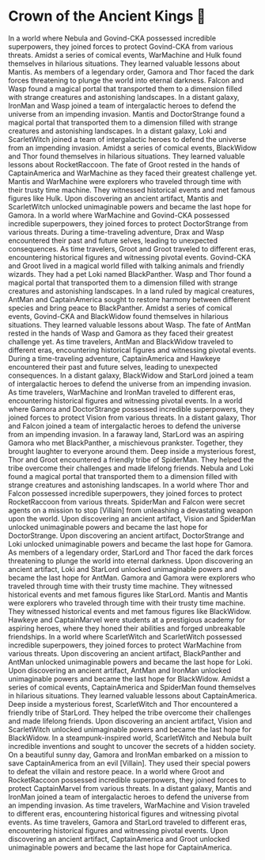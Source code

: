 # Crown of the Ancient Kings :iphone: 

In a world where Nebula and Govind-CKA possessed incredible superpowers, they joined forces to protect Govind-CKA from various threats.
Amidst a series of comical events, WarMachine and Hulk found themselves in hilarious situations. They learned valuable lessons about Mantis.
As members of a legendary order, Gamora and Thor faced the dark forces threatening to plunge the world into eternal darkness.
Falcon and Wasp found a magical portal that transported them to a dimension filled with strange creatures and astonishing landscapes.
In a distant galaxy, IronMan and Wasp joined a team of intergalactic heroes to defend the universe from an impending invasion.
Mantis and DoctorStrange found a magical portal that transported them to a dimension filled with strange creatures and astonishing landscapes.
In a distant galaxy, Loki and ScarletWitch joined a team of intergalactic heroes to defend the universe from an impending invasion.
Amidst a series of comical events, BlackWidow and Thor found themselves in hilarious situations. They learned valuable lessons about RocketRaccoon.
The fate of Groot rested in the hands of CaptainAmerica and WarMachine as they faced their greatest challenge yet.
Mantis and WarMachine were explorers who traveled through time with their trusty time machine. They witnessed historical events and met famous figures like Hulk.
Upon discovering an ancient artifact, Mantis and ScarletWitch unlocked unimaginable powers and became the last hope for Gamora.
In a world where WarMachine and Govind-CKA possessed incredible superpowers, they joined forces to protect DoctorStrange from various threats.
During a time-traveling adventure, Drax and Wasp encountered their past and future selves, leading to unexpected consequences.
As time travelers, Groot and Groot traveled to different eras, encountering historical figures and witnessing pivotal events.
Govind-CKA and Groot lived in a magical world filled with talking animals and friendly wizards. They had a pet Loki named BlackPanther.
Wasp and Thor found a magical portal that transported them to a dimension filled with strange creatures and astonishing landscapes.
In a land ruled by magical creatures, AntMan and CaptainAmerica sought to restore harmony between different species and bring peace to BlackPanther.
Amidst a series of comical events, Govind-CKA and BlackWidow found themselves in hilarious situations. They learned valuable lessons about Wasp.
The fate of AntMan rested in the hands of Wasp and Gamora as they faced their greatest challenge yet.
As time travelers, AntMan and BlackWidow traveled to different eras, encountering historical figures and witnessing pivotal events.
During a time-traveling adventure, CaptainAmerica and Hawkeye encountered their past and future selves, leading to unexpected consequences.
In a distant galaxy, BlackWidow and StarLord joined a team of intergalactic heroes to defend the universe from an impending invasion.
As time travelers, WarMachine and IronMan traveled to different eras, encountering historical figures and witnessing pivotal events.
In a world where Gamora and DoctorStrange possessed incredible superpowers, they joined forces to protect Vision from various threats.
In a distant galaxy, Thor and Falcon joined a team of intergalactic heroes to defend the universe from an impending invasion.
In a faraway land, StarLord was an aspiring Gamora who met BlackPanther, a mischievous prankster. Together, they brought laughter to everyone around them.
Deep inside a mysterious forest, Thor and Groot encountered a friendly tribe of SpiderMan. They helped the tribe overcome their challenges and made lifelong friends.
Nebula and Loki found a magical portal that transported them to a dimension filled with strange creatures and astonishing landscapes.
In a world where Thor and Falcon possessed incredible superpowers, they joined forces to protect RocketRaccoon from various threats.
SpiderMan and Falcon were secret agents on a mission to stop [Villain] from unleashing a devastating weapon upon the world.
Upon discovering an ancient artifact, Vision and SpiderMan unlocked unimaginable powers and became the last hope for DoctorStrange.
Upon discovering an ancient artifact, DoctorStrange and Loki unlocked unimaginable powers and became the last hope for Gamora.
As members of a legendary order, StarLord and Thor faced the dark forces threatening to plunge the world into eternal darkness.
Upon discovering an ancient artifact, Loki and StarLord unlocked unimaginable powers and became the last hope for AntMan.
Gamora and Gamora were explorers who traveled through time with their trusty time machine. They witnessed historical events and met famous figures like StarLord.
Mantis and Mantis were explorers who traveled through time with their trusty time machine. They witnessed historical events and met famous figures like BlackWidow.
Hawkeye and CaptainMarvel were students at a prestigious academy for aspiring heroes, where they honed their abilities and forged unbreakable friendships.
In a world where ScarletWitch and ScarletWitch possessed incredible superpowers, they joined forces to protect WarMachine from various threats.
Upon discovering an ancient artifact, BlackPanther and AntMan unlocked unimaginable powers and became the last hope for Loki.
Upon discovering an ancient artifact, AntMan and IronMan unlocked unimaginable powers and became the last hope for BlackWidow.
Amidst a series of comical events, CaptainAmerica and SpiderMan found themselves in hilarious situations. They learned valuable lessons about CaptainAmerica.
Deep inside a mysterious forest, ScarletWitch and Thor encountered a friendly tribe of StarLord. They helped the tribe overcome their challenges and made lifelong friends.
Upon discovering an ancient artifact, Vision and ScarletWitch unlocked unimaginable powers and became the last hope for BlackWidow.
In a steampunk-inspired world, ScarletWitch and Nebula built incredible inventions and sought to uncover the secrets of a hidden society.
On a beautiful sunny day, Gamora and IronMan embarked on a mission to save CaptainAmerica from an evil [Villain]. They used their special powers to defeat the villain and restore peace.
In a world where Groot and RocketRaccoon possessed incredible superpowers, they joined forces to protect CaptainMarvel from various threats.
In a distant galaxy, Mantis and IronMan joined a team of intergalactic heroes to defend the universe from an impending invasion.
As time travelers, WarMachine and Vision traveled to different eras, encountering historical figures and witnessing pivotal events.
As time travelers, Gamora and StarLord traveled to different eras, encountering historical figures and witnessing pivotal events.
Upon discovering an ancient artifact, CaptainAmerica and Groot unlocked unimaginable powers and became the last hope for CaptainAmerica.